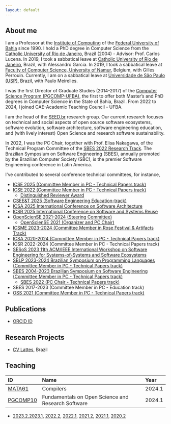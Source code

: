 ```yaml
---
layout: default
---
```


## About me 

I am a Professor at the [Institute of Computing](https://computacao.ufba.br/) 
of the [Federal University of Bahia](https://ufba.br/) since 1990. 
I hold a PhD degree in Computer Science from the [Catholic University of Rio de Janeiro](http://www.inf.puc-rio.br), Brazil (2004) - Advisor: Prof. Carlos Lucena. 
In 2019, I took a sabbatical leave at [Catholic University of Rio de Janeiro](http://www.inf.puc-rio.br), Brazil, with Alessandro Garcia.
In 2019, I took a sabbatical leave at [Faculty of Computer Science, University of Namur](https://directory.unamur.be/entities/inf), Belgium, with Gilles Perrouin.
Currently, I am on a sabbatical leave at [Universidade de São Paulo (USP)](https://www5.usp.br), Brazil, with Paulo Meirelles.

I was the first Director of Graduate Studies (2014-2017) of the 
[Computer Science Program (PGCOMP-UFBA)](https://computacao.ufba.br/pt-br/programa-de-pos-graduacao-em-ciencia-da-computacao), 
the first to offer both Master’s and PhD degrees in Computer Science in the State of Bahia, Brazil.
From 2022 to 2024, I joined CAE-Academic Teaching Council - UFBA.

I am the head of the [SEED.br](https://seed-br.github.io/) research group.
Our current research focuses on technical and social aspects of open source software ecosystems, software evolution, software architecture, software engineering education, and (with lively interest) Open Science and research software sustainability.

In 2022, I was the PC Chair, together with Prof. Elisa Nakagawa, of the Technical Program Committee of the [SBES 2022 Research Track](https://cbsoft2022.facom.ufu.br/sbes-pesquisa.php). The Brazilian Symposium on Software Engineering (SBES), annually promoted by the Brazilian Computer Society (SBC), is the premier Software Engineering conference in Latin America.

I've contributed to several conference technical committees, for instance, 

- [ICSE 2025 (Committee Member in PC - Technical Papers track)](https://conf.researchr.org/profile/christinavonflach)
- [ICSE 2022 (Committee Member in PC - Technical Papers track)](https://conf.researchr.org/profile/christinavonflach)
  + [Distinguished Reviewer Award](./assets/ICSE2022-Distinguished-Reviewer-Award.pdf)
- [CSEE&T 2025 (Software Engineering Education-track)](https://conf.researchr.org/profile/christinavonflach)
- [ICSA 2025 International Conference on Software Architecture](https://conf.researchr.org/profile/christinavonflach)
- [ICSR 2025 International Conference on Software and Systems Reuse](https://conf.researchr.org/profile/christinavonflach)
- [OpenScienSE 2021-2024 (Steering Committee)](https://opensciense-org.github.io/opensciense2024/)
  + [OpenScienSE 2021 (Organizer and PC Chair)](https://opensciense.github.io/opensciense2021/index.html)
- [ICSME 2023-2024 (Committee Member in Rose Festival & Artifacts Track)](https://conf.researchr.org/profile/christinavonflach)
- [ICSA 2020-2024 (Committee Member in PC - Technical Papers track)](https://icsa-conferences.org/series/)
- ICSR 2022-2024 (Committee Member in PC - Technical Papers track)
- [SESoS 2023 11th ACM/IEEE International Workshop on Software Engineering for Systems-of-Systems and Software Ecosystems](https://conf.researchr.org/committee/icse-2023/sesos-wdes-2023-papers-program-committee)
- [SBLP 2023-2024 Brazilian Symposium on Programming Languages (Committee Member in PC - Technical Papers track)](https://cbsoft.sbc.org.br/2024/sblp/?lang=en)
- [SBES 2004-2023 Brazilian Symposium on Software Engineering (Committee Member in PC - Technical Papers track)](https://cbsoft.sbc.org.br/2023/sbes/?lang=en)
  + [SBES 2022 (PC Chair - Technical Papers track)](https://cbsoft2022.facom.ufu.br/organizacao.php)
- SBES 2017-2023 (Committee Member in PC - Education track)
- [OSS 2021 (Committee Member in PC - Technical Papers track)](https://www.oss2021.org/committee/oss-2021-papers-program-committee) 

## Publications

* [ORCID ID](https://orcid.org/0000-0001-5172-9641)

## Research Projects

* [CV Lattes](http://lattes.cnpq.br/1827829018668226), Brazil

## Teaching

| ID     | Name                                            | Year   |
|:-------|:------------------------------------------------|:-------|
|[MATA61](https://mata61-ic-ufba.github.io/)|Compilers|2024.1|
|[PGCOMP10](https://mate08-ic-ufba.github.io/)|Fundamentals on Open Science and Research Software|2024.1|

+ [2023.2](teaching/20232-teaching.md),[2023.1](teaching/20231-teaching.md), [2022.2](teaching/20222-teaching.md), [2022.1](teaching/20221-teaching.md), [2021.2](teaching/20212-teaching.md), [2021.1](teaching/20211-teaching.md), [2020.2](teaching/20202-teaching.md)
